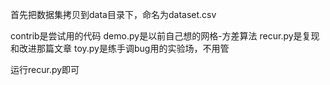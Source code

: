 首先把数据集拷贝到data目录下，命名为dataset.csv

contrib是尝试用的代码
demo.py是以前自己想的网格-方差算法
recur.py是复现和改进那篇文章
toy.py是练手调bug用的实验场，不用管

运行recur.py即可